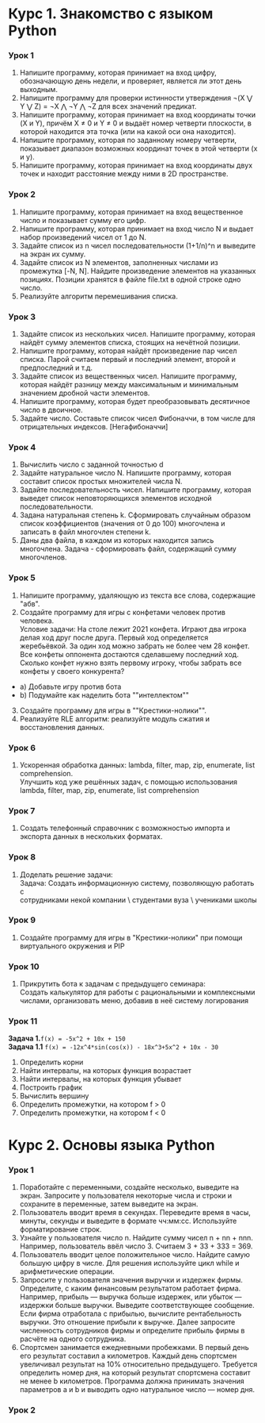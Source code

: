 # Курс 1. Знакомство с языком Python

### Урок 1

1. Напишите программу, которая принимает на вход цифру,
   обозначающую день недели, и проверяет, является ли этот день выходным.
2. Напишите программу для проверки истинности утверждения
   ¬(X ⋁ Y ⋁ Z) = ¬X ⋀ ¬Y ⋀ ¬Z для всех значений предикат.
3. Напишите программу, которая принимает на вход координаты точки (X и Y),
   причём X ≠ 0 и Y ≠ 0 и выдаёт номер четверти плоскости,
   в которой находится эта точка (или на какой оси она находится).
4. Напишите программу, которая по заданному номеру четверти,
   показывает диапазон возможных координат точек в этой четверти (x и y).
5. Напишите программу, которая принимает на вход координаты двух точек
   и находит расстояние между ними в 2D пространстве.

### Урок 2

1. Напишите программу, которая принимает на вход вещественное число и показывает сумму его цифр.
2. Напишите программу, которая принимает на вход число N и выдает набор произведений чисел от 1 до N.
3. Задайте список из n чисел последовательности (1+1/n)^n и выведите на экран их сумму.
4. Задайте список из N элементов, заполненных числами из промежутка [-N, N].
   Найдите произведение элементов на указанных позициях.
   Позиции хранятся в файле file.txt в одной строке одно число.
5. Реализуйте алгоритм перемешивания списка.

### Урок 3

1. Задайте список из нескольких чисел.
   Напишите программу, которая найдёт сумму элементов списка, стоящих на нечётной позиции.
2. Напишите программу, которая найдёт произведение пар чисел списка.
   Парой считаем первый и последний элемент, второй и предпоследний и т.д.
3. Задайте список из вещественных чисел.
   Напишите программу, которая найдёт разницу между максимальным и минимальным значением дробной части элементов.
4. Напишите программу, которая будет преобразовывать десятичное число в двоичное.
5. Задайте число. Составьте список чисел Фибоначчи, в том числе для отрицательных индексов. [Негафибоначчи]

### Урок 4

1. Вычислить число c заданной точностью d
2. Задайте натуральное число N.
   Напишите программу, которая составит список простых множителей числа N.
3. Задайте последовательность чисел.
   Напишите программу, которая выведет список неповторяющихся элементов исходной последовательности.
4. Задана натуральная степень k.
   Сформировать случайным образом список коэффициентов (значения от 0 до 100) многочлена
   и записать в файл многочлен степени k.
5. Даны два файла, в каждом из которых находится запись многочлена.
   Задача - сформировать файл, содержащий сумму многочленов.

### Урок 5

1. Напишите программу, удаляющую из текста все слова, содержащие "абв".
2. Создайте программу для игры с конфетами человек против человека.  
   Условие задачи: На столе лежит 2021 конфета. Играют два игрока делая ход друг после друга.
   Первый ход определяется жеребьёвкой. За один ход можно забрать не более чем 28 конфет.
   Все конфеты оппонента достаются сделавшему последний ход. Сколько конфет нужно взять первому игроку,
   чтобы забрать все конфеты у своего конкурента?

* a) Добавьте игру против бота
* b) Подумайте как наделить бота ""интеллектом""

3. Создайте программу для игры в ""Крестики-нолики"".
4. Реализуйте RLE алгоритм: реализуйте модуль сжатия и восстановления данных.

### Урок 6

1. Ускоренная обработка данных: lambda, filter, map, zip, enumerate, list comprehension.  
   Улучшить код уже решённых задач, с помощью использования lambda, filter, map, zip, enumerate, list comprehension

### Урок 7

1. Создать телефонный справочник с возможностью импорта и экспорта данных в нескольких форматах.

### Урок 8

1. Доделать решение задачи:  
   Задача: Создать информационную систему, позволяющую работать с  
   сотрудниками некой компании \ студентами вуза \ учениками школы

### Урок 9

1. Создайте программу для игры в "Крестики-нолики" при помощи виртуального окружения и PIP

### Урок 10

1. Прикрутить бота к задачам с предыдущего семинара:  
   Создать калькулятор для работы с рациональными и комплексными числами, организовать меню, добавив в неё систему
   логирования

### Урок 11

**Задача 1.**`f(x) = -5x^2 + 10x + 150`  
**Задача 1.1** `f(x) = -12x^4*sin(cos(x)) - 18x^3+5x^2 + 10x - 30`

1. Определить корни
2. Найти интервалы, на которых функция возрастает
3. Найти интервалы, на которых функция убывает
4. Построить график
5. Вычислить вершину
6. Определить промежутки, на котором f > 0
7. Определить промежутки, на котором f < 0

# Курс 2. Основы языка Python

### Урок 1

1. Поработайте с переменными, создайте несколько, выведите на экран. Запросите у
   пользователя некоторые числа и строки и сохраните в переменные, затем выведите на экран.
2. Пользователь вводит время в секундах. Переведите время в часы, минуты, секунды и
   выведите в формате чч:мм:сс. Используйте форматирование строк.
3. Узнайте у пользователя число n. Найдите сумму чисел n + nn + nnn. Например, пользователь
   ввёл число 3. Считаем 3 + 33 + 333 = 369.
4. Пользователь вводит целое положительное число. Найдите самую большую цифру в числе.
   Для решения используйте цикл while и арифметические операции.
5. Запросите у пользователя значения выручки и издержек фирмы. Определите, с каким
   финансовым результатом работает фирма. Например, прибыль — выручка больше издержек,
   или убыток — издержки больше выручки. Выведите соответствующее сообщение.
   Если фирма отработала с прибылью, вычислите рентабельность выручки. Это отношение
   прибыли к выручке. Далее запросите численность сотрудников фирмы и определите прибыль
   фирмы в расчёте на одного сотрудника.
6. Спортсмен занимается ежедневными пробежками. В первый день его результат составил a
   километров. Каждый день спортсмен увеличивал результат на 10% относительно
   предыдущего. Требуется определить номер дня, на который результат спортсмена составит не
   менее b километров. Программа должна принимать значения параметров a и b и выводить
   одно натуральное число — номер дня.

### Урок 2
